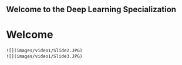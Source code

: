 ## Welcome to the Deep Learning Specialization

# Welcome
	![](images/video1/Slide2.JPG)
	![](images/video1/Slide3.JPG)
